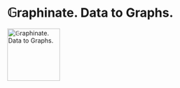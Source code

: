 # 𝔾raphinate. Data to Graphs.




<img height="120"
src="https://github.com/erivlis/graphinate/assets/9897520/dae41f9f-69e5-4eb5-a488-87ce7f51fa32"
alt="𝔾raphinate. Data to Graphs.">

